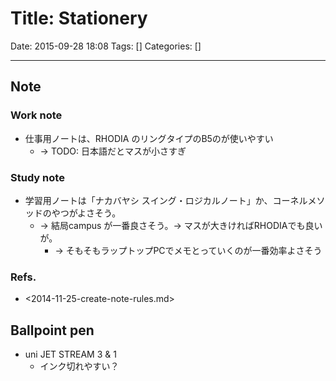 # Title: Stationery

Date: 2015-09-28 18:08
Tags: []
Categories: []

<!-- toc -->

---

## Note

### Work note

- 仕事用ノートは、RHODIA のリングタイプのB5のが使いやすい
    - -> TODO: 日本語だとマスが小さすぎ

### Study note

- 学習用ノートは「ナカバヤシ スイング・ロジカルノート」か、コーネルメソッドのやつがよさそう。
    - -> 結局campus が一番良さそう。-> マスが大きければRHODIAでも良いが。
        - -> そもそもラップトップPCでメモとっていくのが一番効率よさそう

### Refs.

- <2014-11-25-create-note-rules.md>

## Ballpoint pen

- uni JET STREAM 3 & 1
    - インク切れやすい？


